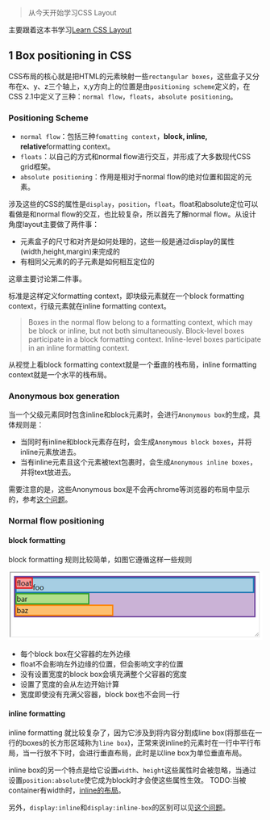 > 从今天开始学习CSS Layout

主要跟着这本书学习[Learn CSS Layout](http://book.mixu.net/css/)

## 1 Box positioning in CSS

CSS布局的核心就是把HTML的元素映射一些`rectangular boxes`，这些盒子又分布在x、y、z三个轴上，x,y方向上的位置是由`positioning scheme`定义的，在CSS 2.1中定义了三种：`normal flow`，`floats`，`absolute positioning`。

### Positioning Scheme

- `normal flow`：包括三种`fomatting context`，**block, inline, relative**formatting context。
- `floats`：以自己的方式和normal flow进行交互，并形成了大多数现代CSS grid框架。
- `absolute positioning`：作用是相对于normal flow的绝对位置和固定的元素。

涉及这些的CSS的属性是`display`，`position`，`float`。float和absolute定位可以看做是和normal flow的交互，也比较复杂，所以首先了解normal flow。从设计角度layout主要做了两件事：

- 元素盒子的尺寸和对齐是如何处理的，这些一般是通过display的属性(width,height,margin)来完成的
- 有相同父元素的的子元素是如何相互定位的

这章主要讨论第二件事。

标准是这样定义formatting context，即块级元素就在一个block formatting context，行级元素就在inline formatting context。

> Boxes in the normal flow belong to a formatting context, which may be block or inline, but not both simultaneously. Block-level boxes participate in a block formatting context. Inline-level boxes participate in an inline formatting context.

从视觉上看block formatting context就是一个垂直的栈布局，inline formatting context就是一个水平的栈布局。

### Anonymous box generation

当一个父级元素同时包含inline和block元素时，会进行`Anonymous box`的生成，具体规则是：

- 当同时有inline和block元素存在时，会生成`Anonymous block boxes`，并将inline元素放进去。
- 当有inline元素且这个元素被text包裹时，会生成`Anonymous inline boxes`，并将text放进去。

需要注意的是，这些Anonymous box是不会再chrome等浏览器的布局中显示的，参考[这个问题](https://stackoverflow.com/questions/16823693/inline-anonymous-boxes)。

### Normal flow positioning

#### block formatting

block formatting 规则比较简单，如图它遵循这样一些规则

![block box](./imgs/LCL-1/block-box.png)

- 每个block box在父容器的左外边缘
- float不会影响左外边缘的位置，但会影响文字的位置
- 没有设置宽度的block box会填充满整个父容器的宽度
- 设置了宽度的会从左边开始计算
- 宽度即使没有充满父容器，block box也不会同一行

#### inline formatting

inline formatting 就比较复杂了，因为它涉及到将内容分割成line box(将那些在一行的boxes的长方形区域称为`line box`)，正常来说inline的元素时在一行中平行布局，当一行放不下时，会进行垂直布局，此时是以line box为单位垂直布局。

inline box的另一个特点是给它设置`width`、`height`这些属性时会被忽略，当通过设置`position:absolute`使它成为block时才会使这些属性生效。
TODO:当被container有width时，[inline的布局](https://codepen.io/aura-zx/pen/eKJXQQ)。

另外，`display:inline`和`display:inline-box`的区别可以见[这个问题](https://stackoverflow.com/questions/8969381/what-is-the-difference-between-display-inline-and-display-inline-block)。